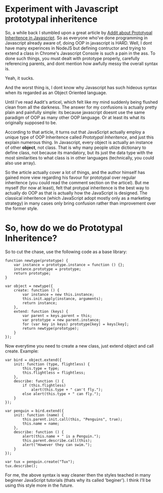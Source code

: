 Experiment with Javascript prototypal inheritence
=================================================

So, a while back I stumbled upon a great article by [Addit about Prototypal Inheritence in Javascript](http://aaditmshah.github.io/why-prototypal-inheritance-matters/). So as everyone who've done programming in Javascript already aware of, doing OOP in javascript is HARD. Well, I dont have many experinces in NodeJS but defining contructor and trying to extend a class in Chrome's Javascript Console is such a pain in the ass. To done such things, you must dealt with prototype properly, carefully referencing parents, and dont mention how awfully messy the overall syntax is.

Yeah, it sucks.

And the worst thing is, I dont know why Javascript has such hideous syntax when its regarded as an Object Oriented language.

Until I've read Aadit's articel, which felt like my mind suddenly being flushed clean from all the darkness. The answer for my confusions is actually pretty plain and painfully simple: its because javascript doesnt use the same paradigm of OOP as many other OOP language. Or at least its what its originally supposed to be.

According to that article, it turns out that JavaScript actually employ a unique type of OOP Inheritence called _Prototypal Inheritence_, and just this explain numerous thing. In Javascript, every object is actually an instance of other **object**, not class. That is why many people utiize dictionary to define class, not because its mandatory, but its just the data type with the most similarities to what class is in other languages (technically, you could also use array).

So the article actually cover a lot of things, and the author himself has gained more view regarding his favour for prototypal over regular inheritence (you could read the comment section on the articel). But me myself (for now at least), felt that protypal inheritence is the best way to actually do OOP as that is actually how the JavaScript is designed. The classical inheritence (which JavaScript adopt mostly only as a marketing strategy) in many cases only bring confusion rather than improvement over the former style.

# So, how do we do Prototypal Inheritence?

So to cut the chase, use the following code as a base library:

```
function newtype(prototype) {
    var instance = prototype.instance = function () {};
    instance.prototype = prototype;
    return prototype;
}

var object = newtype({
    create: function () {
        var instance = new this.instance;
        this.init.apply(instance, arguments);
        return instance;
    },
    extend: function (keys) {
        var parent = keys.parent = this;
        var prototype = new parent.instance;
        for (var key in keys) prototype[key] = keys[key];
        return newtype(prototype);
    }
});
```

Now everytime you need to create a new class, just extend object and call create. Example:

```
var bird = object.extend({
    init: function (type, flightless) {
        this.type = type;
        this.flightless = flightless;
    },
    describe: function () {
        if (this.flightless)
            alert(this.type + " can't fly.");
        else alert(this.type + " can fly.");
    }
});

var penguin = bird.extend({
    init: function (name) {
        this.parent.init.call(this, "Penguins", true);
        this.name = name;
    },
    describe: function () {
        alert(this.name + " is a Penguin.");
        this.parent.describe.call(this);
        alert("However they can swim.");
    }
});

var tux = penguin.create("Tux");
tux.describe();
```

For me, the above syntax is way cleaner then the styles teached in many beginner JavaScript tutorials (thats why its called 'beginer'). I think I'll be using this style more in the future.